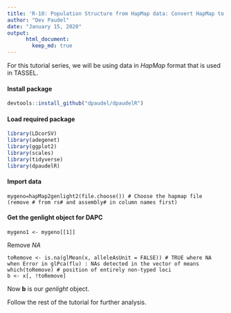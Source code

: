 ```yaml
---
title: 'R-10: Population Structure from HapMap data: Convert HapMap to genlight object'
author: "Dev Paudel"
date: "January 15, 2020"
output:
      html_document:
        keep_md: true
---
```

For this tutorial series, we will be using data in _HapMap_ format that is used in TASSEL. 

#### Install package

```r
devtools::install_github("dpaudel/dpaudelR") 
```

#### Load required package

```r
library(LDcorSV)
library(adegenet)
library(ggplot2)
library(scales)
library(tidyverse)
library(dpaudelR)
```

#### Import data
```
mygeno=hapMap2genlight2(file.choose()) # Choose the hapmap file (remove # from rs# and assembly# in column names first)
```

#### Get the genlight object for DAPC
```
mygeno1 <- mygeno[[1]]
```
Remove _NA_

```
toRemove <- is.na(glMean(x, alleleAsUnit = FALSE)) # TRUE where NA when Error in glPca(flu) : NAs detected in the vector of means
which(toRemove) # position of entirely non-typed loci
b <- x[, !toRemove]
```

Now __b__ is our _genlight_ object.

Follow the rest of the tutorial for further analysis.

